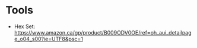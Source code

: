 # Tools

* Hex Set: https://www.amazon.ca/gp/product/B009ODV0OE/ref=oh_aui_detailpage_o04_s00?ie=UTF8&psc=1
